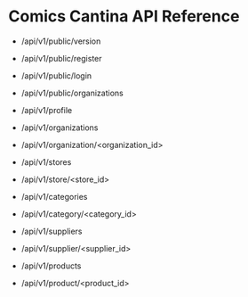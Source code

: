 Comics Cantina API Reference
======

* /api/v1/public/version

* /api/v1/public/register

* /api/v1/public/login

* /api/v1/public/organizations

* /api/v1/profile

* /api/v1/organizations

* /api/v1/organization/<organization_id>

* /api/v1/stores

* /api/v1/store/<store_id>

* /api/v1/categories

* /api/v1/category/<category_id>

* /api/v1/suppliers

* /api/v1/supplier/<supplier_id>

* /api/v1/products

* /api/v1/product/<product_id>
